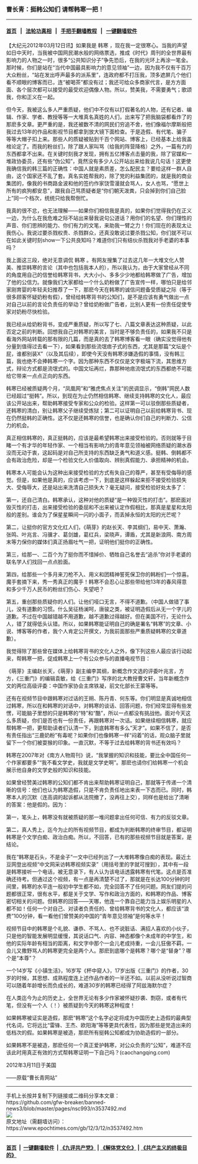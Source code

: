 ### 曹长青：挺韩公知们   请帮韩寒一把！
------------------------

#### [首页](https://github.com/gfw-breaker/banned-news3/blob/master/README.md) &nbsp;&nbsp;|&nbsp;&nbsp; [法轮功真相](https://github.com/begood0513/basic/blob/master/README.md)  &nbsp;&nbsp;|&nbsp;&nbsp; [手把手翻墙教程](https://github.com/gfw-breaker/guides/wiki)  &nbsp;&nbsp;|&nbsp;&nbsp; [一键翻墙软件](https://github.com/gfw-breaker/nogfw/blob/master/README.md)  



<div><p>
 【大纪元2012年03月12日讯】如果我是
 <ok href="https://www.epochtimes.com/gb/tag/%E9%9F%A9%E5%AF%92.html">
  韩寒
 </ok>
 ，现在我一定很寒心。当我的声望如日中天时，当我被中国网民潮水般的网络票选，推成《时代》周刊的全世界最有影响力的人物之一时，很多“公共知识分子”争先恐后，在我的光环上再涂一笔金。那时候，你们是站在“当代中国最具影响力的意见领袖”一边，因为我不仅有千百万大众粉丝，“站在发出呼声最多的派系里”，连政府都不打压我，顶多遮屏几个他们看不顺眼的博客而已，连“被喝茶”都没有过；我还可给众多商家代言，是方方面面、各个层次都可以接受的最受欢迎偶像人物。所以，赞美我，不需要勇气；歌颂我，你和正义在一起。
</p>
<p>
 但今天，我被这么多人严重质疑，他们中不仅有以打假著名的人物，还有记者、编辑、作家、学者、教授等等一大堆真名真姓的人们，出来写了把我脑袋都看炸了的那麽多文章。更严重的是，我还被数不清的网民们穷追不舍，他们像福尔摩斯般把我过去13年的作品和影视节目都拿到放大镜下面检查。于是造假、有代笔、骗子等等大帽子扣上来。那些人的质疑被贴到千百个网站、博客上，已经基本上给我盖棺论定了。而我的粉丝们，除了跟人家叫骂（给我的阵营降格）之外，一篇有力的东西都拿不出来。在关键时刻我才发现，拥有五亿博客点击量的我，除了官媒和一堆政协委员，还有些“伪公知”，竟然没有多少人公开站出来给我说几句话！这更使我确信我的韩三篇的正确性：中国人就是素质差，怎么配民主？要给这样一群人自由，这个国家还不乱了套。真名实姓帮我的，除了党的利益集团的，就是我的商业集团的，像我的书商路金波和他的签约作家饶雪漫就会骂人，女人也骂，“愿世上所有的疯狗都安息”，跟我自己骂质疑者是“你们朝天泼粪，只会掉到你们自己脸上”同一个档次，统统只给我帮倒忙。
</p>
<p>
 我真的很不忿，也无法理解——如果你们相信我是真的，如果你们觉得我仍在正义一边，为什么在我危难之际不站出来替我说句公道话？用你们的名望、你们理性的声音、你们思辨的能力、你们有力的文笔，来助我一臂之力！你们现在的表现太让我伤心。我说过要杀戮权贵、杀戮群众，还真没敢说过要杀戮公知，你们就不可以在如此关键时刻show一下公共良知吗？难道你们只有结伙杀戮我对手老婆的本事吗？
</p>
<p>
 我上面这三段，绝对无意调侃
 <ok href="https://www.epochtimes.com/gb/tag/%E9%9F%A9%E5%AF%92.html">
  韩寒
 </ok>
 。有网友搜集了过去这几年一大堆文化人赞美、推崇韩寒的言论（其中也包括我本人的），所以我认为，由于大家曾经从不同的角度用自己的信誉给韩寒背书，大大小小、多多少少地都给韩寒做了广告，增加了他的公信力。就像我们大家都给一个什么奶粉做了广告宣传一样，哪怕只是给邻家刚育婴的年轻夫妇推荐了一下，那麽今天在韩寒的诚信问题备受质疑之际（等于很多顾客怀疑奶粉有假），曾经给韩寒背书的公知们，是不是应该有勇气做出一点对自己以前的言论负责任的举动？曾给奶粉做广告者，比别人更有一份责任促使专家对奶粉尽快检验。
</p>
<p>
 我已经从给奶粉背书，变成严重质疑，所以写了七、八篇文章表达这种质疑，以此否定之前的判断。回想我自己对韩寒的美言，当时是不够负责任的，如果我不只是看海外网站转载的那有限的几篇，而是真的去了韩寒博客看一眼（确实没觉得他有分量到值得过去看一下），如果看到那些流氓痞子式的东西，尤其是那篇“文坛是个屁，谁都别装X”（以及其后续），即使今天没有韩寒涉嫌造假的事情，没有韩三篇，我也绝不会捧韩寒一个字。因为那种东西不仅仅是文字极端下流，其思维方式，辩论方式都是流氓式的。中国文坛再烂，靠那种地痞流氓式的东西都绝不可能给它带来一点点正向的东西。
</p>
<p>
 韩寒已经被质疑两个月，“凤凰网”和“雅虎焦点关注”的民调显示，“倒韩”网民人数已经超过“挺韩”。所以，到现在为止仍然相信韩寒、继续支持韩寒的文化人，最应该公开站出来，帮助韩寒接受专家和公众的检验。这样第一可以驳倒那些质疑者，还韩寒的清白，别让韩寒父子继续受炼狱；第二可以证明自己以前给韩寒背书、现在仍然挺韩的正确性。这不仅是还韩寒的信誉，也是确认你们自己的判断力、公信力的机会。
</p>
<p>
 真正相信韩寒的，真正挺韩的，应该是最希望韩寒出来接受检验的。否则就等于目睹一个有才华的年轻作家、一个相当有影响力的青年意见领袖被网络质疑的潮水吞没而无动于衷，这起码是对自己所支持的东西缺乏勇气和道义感。挺韩、倒韩都不会有政治危险，却是一个检验文化人价值取向、辨别真假能力、承担精神的机会。
</p>
<p>
 韩寒本人可能会认为这种出来接受检验的方式有失自己的尊严，甚至有受侮辱的感觉。但是，如果他是真的，应该考虑一下，到底是这样躲起来拒不接受检验损失大、受侮辱大，还是站出来洗清自己损失大？毫无疑问，接受检验好处太多了：
</p>
<p>
 第一，还自己清白。韩寒承认，这种对他的质疑“是一种毁灭性的打击”。那麽面对毁灭性的打击，出来接受检验的委屈和不出来被认定作假相比，那真是星星和太阳般的差别。谁会为了保星星瞬间一闪的小面子，而丢掉永恒的太阳的光芒呢？
</p>
<p>
 第二，让挺你的官方文化红人们，《萌芽》的赵长天、李其纲们，易中天、萧瀚、张鸣、叶兆言、冯骥才、葛剑雄，葛红兵，梁晓声，谭盾，尤其是新浪网、南方周末等力保你的媒体们真正扬眉吐气一把，证明他们挺你的正确性。
</p>
<p>
 第三，给那一、二百个为了挺你而不惜掉价、牺牲自己名誉去“追杀”你对手老婆的联名学人们找回一点点脸面。
</p>
<p>
 第四，给那些一个多月来刀枪不入、用义和团精神誓死保卫你的韩粉们一个惊喜。魔手套摘下来，秀一秀真正的魔手！韩寒不会忍心让那些带给他13年的春风得意和多少千万人民币的粉丝们伤心、失望吧？
</p>
<p>
 第五，重创那些质疑你的人们。让他们哑口无言，不得不道歉。（中国人做错了事儿，没有道歉的习惯。什么吴征杨澜呵，唐骏之类，被证明造假后从无一个字儿的道歉。不过在中国越错越不用道歉，越不道歉过得越好。但在美国不行，无论什么人，错了就得低头认错。所以，如果韩寒能证明自己的确是署名“韩寒”的文章、小说、博客等的作者，我个人肯定公开撰文，为我前面那些严重质疑韩寒的文章道歉）。
</p>
<p>
 我觉得除了那些曾在媒体上给韩寒背书的文化人之外，像下列这些人最应该行动起来，帮韩寒一把，促成韩寒上一个有公众参与的直播电视节目：
</p>
<p>
 《萌芽》主编赵长天，《萌芽》副主编李其纲，新概念作文选的评委叶兆言，方方，《三重门》的编辑袁敏，给《三重门》写序的北大教授曹文轩，当年新概念作文的两位高级评委：中国作家协会主席铁凝，前文化部长王蒙等等。
</p>
<p>
 还有在视频节目中跟韩寒对过话的王朔、陈丹青、何东等。你们明显是真诚地相信过韩寒，所以在和韩寒的对话中，对韩寒的谈话、回答问题，你们经常显得有些发愣，可能脑子里想的只是韩寒的“特”和“酷”，所以一点都没有挑战他。面对今天这么多质疑，你们是否也有一份责任，再跟韩寒对一次话。如果继续相信韩寒，就应帮韩寒一把，更帮助读者们认清一下，到底韩寒有多么“天才”。如果不信了，是否有责任指出“三鹿奶粉”有毒呢？如果你们也像韩寒一样“闷着”的话，观众脑子里就留下一个你们被耍猴的印象。一直沉默，不等于过去给韩寒的背书还有效吗？
</p>
<p>
 韩寒在2007年对《南方人物周刊》说，“我掌握的知识和技能，要比全中国任何一个作家都要多”“我不看文学史，我就是文学史啊”。那麽也请你们给韩寒一个机会展示他自身的文学史般的知识和技能。
</p>
<p>
 如果曾经赞美过韩寒的公知们都不肯出来帮助韩寒证明自己，那就等于传递一个清晰的信号：他们也认为韩寒造假，只是不肯负责任地出来表一下态而已。同时，韩寒本人的沉默（连高调的起诉都从法院撤了，没再往上交），同样也是给出了清晰的答案：他是假的。因为：
</p>
<p>
 第一，笔头上，韩寒没有就被质疑的那一堆问题拿出任何可信、有力的反驳文章。
</p>
<p>
 第二，真人秀上，迄今为止的所有视频节目，都成为判断韩寒的终审节目，都证明韩寒是个文学白痴、政治白痴。所以，不回答，已有的那些视频节目就是答案，是结论。
</p>
<p>
 我在“韩寒是石头，不是金子”一文中已经列出了一大堆韩寒像白痴的表现。最近土豆网登出视频“中文网采访韩寒视频实录”（用括号里的字就可搜到），其中有一段是韩寒接听一个电话，被无意录下，有人认为该电话透露韩寒有代笔。这点是否准确还待考。但通过这个视频，有一点是再清楚不过了，那就是在长达100分钟的时间里，韩寒的水平连一般初中学生都不如，完全回答不了任何问题。网友们提的问题都很正常，很有水平，都是关于文学、写作和政治方面的，和韩寒的作品、博客密切相关的问题。但韩寒的回答——天哪，他连一个靠自己能力当上娱乐明星的人都不如！任何一个对自己、对读者负责任的、曾给韩寒背书的文化人，都应该“浪费”100分钟，看一看他们曾赞美的中国的“青年意见领袖”是何等水平！
</p>
<p>
 视频节目中的韩寒是个礼貌、谦恭、不骂人、也不说脏话、满招人喜欢的小伙子，只是他的智能发展明显缓慢，其说话口气、内容、神态都像个未成年的中学生，和他的实际年龄有相当的距离，和文字中那个一会儿老成持重，一会儿狂傲不羁，一会儿又撒野骂人的韩寒更完全是两个人。那麽到底哪个是韩寒？哪个是“替身”？哪个是“本尊”？
</p>
<p>
 一个14岁写《小镇生活》，16岁写《杯中窥人》，17岁出版《三重门》的作者，30岁的时候，其思想、成熟程度连上述作品作者的一半还不如。以前从没听说过智商可以随着年龄增长而负成长的，难道30岁的韩寒已经得了阿兹海默尔症？
</p>
<p>
 在人类迄今为止的历史上，全世界无论有多少作家被怀疑抄袭、剽窃，或者有代笔，但没有一个人（！）被质疑到今天的韩寒这种程度！
</p>
<p>
 如果韩寒被证实是造假，那麽“韩寒”这个名字必定将成为中国历史上造假的最典型代名词，它将远比“雷锋、王杰、欧阳海”等等更具代表性，因为那些是党造出来的低档次的假。如果韩寒是被造，那麽所有挺韩公知都成为协助造假的一部分。
</p>
<p>
 如果韩寒不是被造，那麽任何一个真正爱护韩寒，对公众负责的“公知”，难道不应该此时用真正有效的方式帮韩寒证明一下自己吗？(caochangqing.com)
</p>
<p>
 2012年3月11日于美国
</p>
<p>
 ——原载“曹长青网站”
</p>
</div>
<hr/>
手机上长按并复制下列链接或二维码分享本文章：<br/>
https://github.com/gfw-breaker/banned-news3/blob/master/pages/nsc993/n3537492.md <br/>
<a href='https://github.com/gfw-breaker/banned-news3/blob/master/pages/nsc993/n3537492.md'><img src='https://github.com/gfw-breaker/banned-news3/blob/master/pages/nsc993/n3537492.md.png'/></a> <br/>
原文地址（需翻墙访问）：https://www.epochtimes.com/gb/12/3/12/n3537492.htm


------------------------
#### [首页](https://github.com/gfw-breaker/banned-news3/blob/master/README.md) &nbsp;|&nbsp; [一键翻墙软件](https://github.com/gfw-breaker/nogfw/blob/master/README.md) &nbsp;| [《九评共产党》](https://github.com/gfw-breaker/9ping.md/blob/master/README.md#九评之一评共产党是什么) | [《解体党文化》](https://github.com/gfw-breaker/jtdwh.md/blob/master/README.md) | [《共产主义的终极目的》](https://github.com/gfw-breaker/gczydzjmd.md/blob/master/README.md)


<img src='http://gfw-breaker.win/banned-news3/pages/nsc993/n3537492.md' width='0px' height='0px'/>